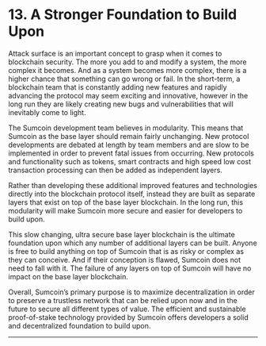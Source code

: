 # 13. A Stronger Foundation to Build Upon

Attack surface is an important concept to grasp when it comes to blockchain security. The more you add to and modify a system, the more complex it becomes. And as a system becomes more complex, there is a higher chance that something can go wrong or fail. In the short-term, a blockchain team that is constantly adding new features and rapidly advancing the protocol may seem exciting and innovative, however in the long run they are likely creating new bugs and vulnerabilities that will inevitably come to light.

The Sumcoin development team believes in modularity. This means that Sumcoin as the base layer should remain fairly unchanging. New protocol developments are debated at length by team members and are slow to be implemented in order to prevent fatal issues from occurring. New protocols and functionality such as tokens, smart contracts and high speed low cost transaction processing can then be added as independent layers.

Rather than developing these additional improved features and technologies directly into the blockchain protocol itself, instead they are built as separate layers that exist on top of the base layer blockchain. In the long run, this modularity will make Sumcoin more secure and easier for developers to build upon.

This slow changing, ultra secure base layer blockchain is the ultimate foundation upon which any number of additional layers can be built. Anyone is free to build anything on top of Sumcoin that is as risky or complex as they can conceive. And if their conception is flawed, Sumcoin does not need to fall with it. The failure of any layers on top of Sumcoin will have no impact on the base layer blockchain.

Overall, Sumcoin’s primary purpose is to maximize decentralization in order to preserve a trustless network that can be relied upon now and in the future to secure all different types of value. The efficient and sustainable proof-of-stake technology provided by Sumcoin offers developers a solid and decentralized foundation to build upon.

---
